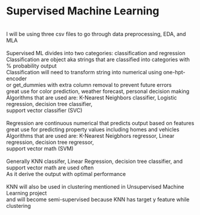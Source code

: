 # Supervised Machine Learning
<br>I will be using three csv files to go through data preprocessing, EDA, and MLA
<br>
<br>Supervised ML divides into two categories: classification and regression
<br>Classification are object aka strings that are classified into categories with % probability output
<br>Classification will need to transform string into numerical using one-hpt-encoder 
<br>or get_dummies with extra column removal to prevent future errors
<br>great use for color prediction, weather forecast, personal decision making
<br>Algorithms that are used are: K-Nearest Neighbors classifier, Logistic regression, decision tree classifier,
<br>support vector classifier (SVC)
<br>
<br>Regression are continuous numerical that predicts output based on features
<br>great use for predicting property values including homes and vehicles
<br>Algorithms that are used are: K-Nearest Neigbhors regressor, Linear regression, decision tree regressor,
<br>support vector math (SVM)
<br>
<br>Generally KNN classifer, Linear Regression, decision tree classifier, and support vector math are used often
<br>As it derive the output with optimal performance 
<br>
<br>KNN will also be used in clustering mentioned in Unsupervised Machine Learning project
<br>and will become semi-supervised because KNN has target y feature while clustering
